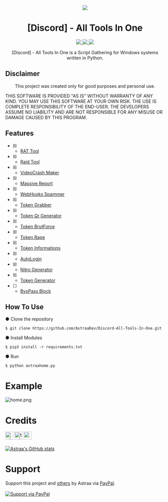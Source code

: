 <p align="center">
  <img src="https://i.discord.fr/PSS.png">
</p>

<h1 align="center">[Discord] - All Tools In One</h1>
<p align="center">
  <a href="https://www.python.org">
    <img src="https://img.shields.io/badge/Python-3-yellow.svg">
  </a>
  <a href="https://github.com/AstraaDev/Discord-All-Tools-In-One">
    <img src="https://img.shields.io/badge/covarage-85%25-orange">
  </a>
    <a href="https://github.com/AstraaDev">
    <img src="https://gpvc.arturio.dev/AstraaDev">
  </a>
</p>

<p align="center">
  [Discord] - All Tools In One is a Script Gathering for Windows systems written in Python.
</p>

## Disclaimer
<p align="center">
   This project was created only for good purposes and personal use.
</p>

THIS SOFTWARE IS PROVIDED "AS IS" WITHOUT WARRANTY OF ANY KIND. YOU MAY USE THIS SOFTWARE AT YOUR OWN RISK. THE USE IS COMPLETE RESPONSIBILITY OF THE END-USER. THE DEVELOPERS ASSUME NO LIABILITY AND ARE NOT RESPONSIBLE FOR ANY MISUSE OR DAMAGE CAUSED BY THIS PROGRAM.

## Features
- [x] - [RAT Tool](https://github.com/moom825/Discord-RAT)
- [x] - [Raid Tool](https://github.com/zetism/AveryNuker)
- [x] - [VideoCrash Maker](https://github.com/AstraaDev/Discord-VideoCrashMaker)
- [x] - [Massive Report]()
- [x] - [WebHooks Spammer]()
- [x] - [Token Grabber](https://github.com/AstraaDev/Discord-Token-Grabber)
- [x] - [Token Qr Generator](https://github.com/AstraaDev/Discord-Qr-Code-Token)
- [x] - [Token BrutForce]()
- [x] - [Token Rape]()
- [x] - [Token Informations]()
- [x] - [AutoLogin](https://github.com/AstraaDev/Discord-Token-AutoLogin)
- [x] - [Nitro Generator]()
- [x] - [Token Generator]()
- [ ] - [BysPass Block]()

## How To Use

● Clone the repository
```
$ git clone https://github.com/AstraaDev/Discord-All-Tools-In-One.git
```

● Install Modules
```
$ pip3 install -r requirements.txt
```

● Run
```
$ python astraahome.py
```

# Example
![home.png](https://cdn.discordapp.com/attachments/778283706388709376/883048993691688980/unknown.png)

# Credits
[<img src='https://cdn.jsdelivr.net/npm/simple-icons@3.0.1/icons/github.svg' alt='github' height='25'>](https://github.com/AstraaDev)          [<img src='https://cdn.jsdelivr.net/npm/simple-icons@3.0.1/icons/twitter.svg' alt='twitter' height='25'>](https://twitter.com/AstraaDev)          [<img src='https://cdn.jsdelivr.net/npm/simple-icons@3.0.1/icons/icloud.svg' alt='website' height='25'>](http://astraadev.club)  
<br>
[![Astraa's GitHub stats](https://github-readme-stats.vercel.app/api?username=AstraaDev)](https://github.com/AstraaDev/github-readme-stats)

# Support
Support this project and [others](https://github.com/AstraaDev) by Astraa via [PayPal](https://www.paypal.com/).
<br>
<br>
<a href="https://www.paypal.me/fmrhrt/">
  <img alt="Support via PayPal" src="https://cdn.rawgit.com/twolfson/paypal-github-button/1.0.0/dist/button.svg"/>
</a>
